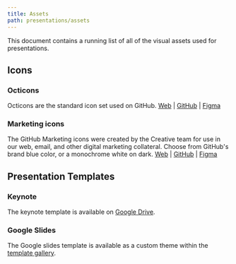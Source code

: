 ```yaml
---
title: Assets
path: presentations/assets
---
```


This document contains a running list of all of the visual assets used for presentations.
## Icons
### Octicons
Octicons are the standard icon set used on GitHub.
[Web](https://octicons.github.com/) | [GitHub](https://github.com/primer/octicons) | [Figma](https://www.figma.com/file/FP7lqd1V00LUaT5zvdklkkZr/Octicons)
### Marketing icons
The GitHub Marketing icons were created by the Creative team for use in our web, email, and other digital marketing collateral. Choose from GitHub's brand blue color, or a monochrome white on dark.
[Web](https://ghicons.github.com/) | [GitHub](https://github.com/github/icons) | [Figma](https://www.figma.com/file/mI7o0RNCbWFhckw2svxKsm/GitHub-Updated-icons-Expanded?node-id=56%3A56)
## Presentation Templates
### Keynote
The keynote template is available on [Google Drive](https://drive.google.com/open?id=1OSiR4aPmVZ3UKbLsHIDpoVILYU1Zx3tp).
### Google Slides
The Google slides template is available as a custom theme within the [template gallery](https://docs.google.com/presentation/u/0/?tgif=d&ftv=1). 
